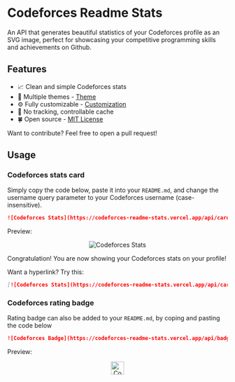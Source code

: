 
# Codeforces Readme Stats

An API that generates beautiful statistics of your Codeforces profile as an SVG image, perfect for showcasing your competitive programming skills and achievements on Github.

## Features

- 📈 Clean and simple Codeforces stats
- 🎨 Multiple themes - [Theme](./themes.md)
- ⚙️ Fully customizable - [Customization](./customization.md)
- 🚫 No tracking, controllable cache
- 🍀 Open source - [MIT License](https://github.com/RedHeadphone/Codeforces-readme-stats/blob/master/LICENSE)

Want to contribute? Feel free to open a pull request!

## Usage

### Codeforces stats card

Simply copy the code below, paste it into your `README.md`, and change the username query parameter to your Codeforces username (case-insensitive).

```md
![Codeforces Stats](https://codeforces-readme-stats.vercel.app/api/card?username=redheadphone)
```

Preview:

<p align="center">
  <img alt="Codeforces Stats" src="https://codeforces-readme-stats.vercel.app/api/card?username=redheadphone" />
</p>

Congratulation! You are now showing your Codeforces stats on your profile!

Want a hyperlink? Try this:

```md
[![Codeforces Stats](https://codeforces-readme-stats.vercel.app/api/card?username=redheadphone)](https://codeforces.com/profile/redheadphone)
```

### Codeforces rating badge

Rating badge can also be added to your `README.md`, by coping and pasting the code below 

```md
![Codeforces Badge](https://codeforces-readme-stats.vercel.app/api/badge?username=redheadphone)
```

Preview:

<p align="center">
  <img alt="Codeforces Badge" style="height:30px" src="https://codeforces-readme-stats.vercel.app/api/badge?username=redheadphone" />
</p>
